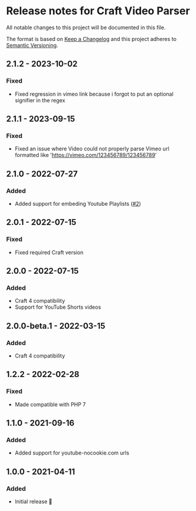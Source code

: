 # Release notes for Craft Video Parser

All notable changes to this project will be documented in this file.

The format is based on [Keep a Changelog](http://keepachangelog.com/) and this project adheres to [Semantic Versioning](http://semver.org/).

## 2.1.2 - 2023-10-02
### Fixed
- Fixed regression in vimeo link because i forgot to put an optional signifier in the regex

## 2.1.1 - 2023-09-15
### Fixed
- Fixed an issue where Video could not properly parse Vimeo url formatted like 'https://vimeo.com/123456789/123456789'

## 2.1.0 - 2022-07-27
### Added
- Added support for embeding Youtube Playlists ([#2](https://github.com/statikbe/craft-video-parser/issues/2))


## 2.0.1 - 2022-07-15
### Fixed
- Fixed required Craft version

## 2.0.0 - 2022-07-15
### Added
- Craft 4 compatibility
- Support for YouTube Shorts videos


## 2.0.0-beta.1 - 2022-03-15
### Added
- Craft 4 compatibility

## 1.2.2 - 2022-02-28
### Fixed
- Made compatible with PHP 7

## 1.1.0 - 2021-09-16
### Added
- Added support for youtube-nocookie.com urls

## 1.0.0 - 2021-04-11
### Added
- Initial release 🎉
